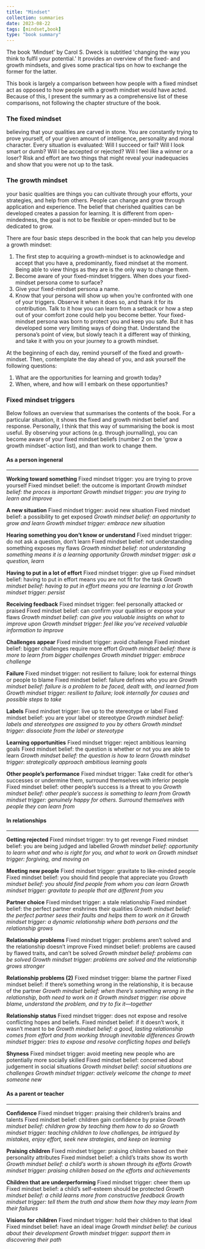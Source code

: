 ```yaml
---
title: "Mindset"
collection: summaries
date: 2023-08-22
tags: [mindset,book]
type: "book summary"
---
```


The book 'Mindset' by Carol S. Dweck is subtitled 'changing the way you think to fulfil your potential.' It provides an overview of the fixed- and growth mindsets, and gives some practical tips on how to exchange the former for the latter.

This book is largely a comparison between how people with a fixed mindset act as opposed to how people with a growth mindset would have acted. Because of this, I present the summary as a comprehensive list of these comparisons, not following the chapter structure of the book.
### The fixed mindset
believing that your qualities are carved in stone. You are constantly trying to prove yourself, of your given amount of intelligence, personality and moral character. Every situation is evaluated: Will I succeed or fail? Will I look smart or dumb? Will I be accepted or rejected? Will I feel like a winner or a loser? Risk and effort are two things that might reveal your inadequacies and show that you were not up to the task.
### The growth mindset
your basic qualities are things you can cultivate through your efforts, your strategies, and help from others. People can change and grow through application and experience. The belief that cherished qualities can be developed creates a passion for learning. It is different from open-mindedness, the goal is not to be flexible or open-minded but to be dedicated to grow.

There are four basic steps described in the book that can help you develop a growth mindset:
1. The first step to acquiring a growth-mindset is to acknowledge and accept that you have a, predominantly, fixed mindset at the moment. Being able to view things as they are is the only way to change them.
2. Become aware of your fixed-mindset triggers. When does your fixed-mindset persona come to surface?
3. Give your fixed-mindset persona a name.
4. Know that your persona will show up when you’re confronted with one of your triggers. Observe it when it does so, and thank it for its contribution. Talk to it how you can learn from a setback or how a step out of your comfort zone could help you become better. Your fixed-mindset persona was born to protect you and keep you safe. But it has developed some very limiting ways of doing that. Understand the persona’s point of view, but slowly teach it a different way of thinking, and take it with you on your journey to a growth mindset.

At the beginning of each day, remind yourself of the fixed and growth-mindset. Then, contemplate the day ahead of you, and ask yourself the following questions:
1. What are the opportunities for learning and growth today?
2. When, where, and how will I embark on these opportunities?

### Fixed mindset triggers
Below follows an overview that summarises the contents of the book. For a particular situation, it shows the fixed and growth mindset belief and response. Personally, I think that this way of summarising the book is most useful. By observing your actions (e.g. through journalling), you can become aware of your fixed mindset beliefs (number 2 on the 'grow a growth mindset'-action list), and than work to change them.

#### As a person ingeneral
---
**Working toward something**
Fixed mindset trigger: you are trying to prove yourself
Fixed mindset belief: the outcome is important
*Growth mindset belief: the proces is important
Growth mindset trigger: you are trying to learn and improve*

**A new situation**
Fixed mindset trigger: avoid new situation
Fixed mindset belief: a possibility to get exposed
*Growth mindset belief: an opportunity to grow and learn
Growth mindset trigger: embrace new situation*

**Hearing something you don’t know or understand**
Fixed mindset trigger: do not ask a question, don’t learn
Fixed mindset belief: not understanding something exposes my flaws
*Growth mindset belief: not understanding something means it is a learning opportunity
Growth mindset trigger: ask a question, learn*

**Having to put in a lot of effort**
Fixed mindset trigger: give up
Fixed mindset belief: having to put in effort means you are not fit for the task
*Growth mindset belief: having to put in effort means you are learning a lot
Growth mindset trigger: persist*

**Receiving feedback**
Fixed mindset trigger: feel personally attacked or praised
Fixed mindset belief: can confirm your qualities or expose your flaws
*Growth mindset belief: can give you valuable insights on what to improve upon
Growth mindset trigger: feel like you’ve received valuable information to improve*

**Challenges appear**
Fixed mindset trigger: avoid challenge
Fixed mindset belief: bigger challenges require more effort
*Growth mindset belief: there is more to learn from bigger challenges
Growth mindset trigger: embrace challenge*

**Failure**
Fixed mindset trigger: not resilient to failure; look for external things or people to blame
Fixed mindset belief: failure defines who you are
*Growth mindset belief: failure is a problem to be faced, dealt with, and learned from
Growth mindset trigger: resilient to failure; look internally for causes and possible steps to take*

**Labels**
Fixed mindset trigger: live up to the stereotype or label
Fixed mindset belief: you are your label or stereotype
*Growth mindset belief: labels and stereotypes are assigned to you by others
Growth mindset trigger: dissociate from the label or stereotype*

**Learning opportunities**
Fixed mindset trigger: reject ambitious learning goals
Fixed mindset belief: the question is whether or not you are able to learn
*Growth mindset belief: the question is how to learn
Growth mindset trigger: strategically approach ambitious learning goals*

**Other people’s performance**
Fixed mindset trigger: Take credit for other’s successes or undermine them, surround themselves with inferior people
Fixed mindset belief: other people’s success is a threat to you
*Growth mindset belief: other people’s success is something to learn from
Growth mindset trigger: genuinely happy for others. Surround themselves with people they can learn from*

#### In relationships
---
**Getting rejected**
Fixed mindset trigger: try to get revenge
Fixed mindset belief: you are being judged and labelled
*Growth mindset belief: opportunity to learn what and who is right for you, and what to work on
Growth mindset trigger: forgiving, and moving on*

**Meeting new people**
Fixed mindset trigger: gravitate to like-minded people
Fixed mindset belief: you should find people that appreciate you
*Growth mindset belief: you should find people from whom you can learn
Growth mindset trigger: gravitate to people that are different from you*

**Partner choice**
Fixed mindset trigger: a stale relationship
Fixed mindset belief: the perfect partner enshrines their qualities
*Growth mindset belief: the perfect partner sees their faults and helps them to work on it
Growth mindset trigger: a dynamic relationship where both persons and the relationship grows*

**Relationship problems**
Fixed mindset trigger: problems aren’t solved and the relationship doesn’t improve
Fixed mindset belief: problems are caused by flawed traits, and can’t be solved
*Growth mindset belief: problems can be solved
Growth mindset trigger: problems are solved and the relationship grows stronger*

**Relationship problems (2)**
Fixed mindset trigger: blame the partner
Fixed mindset belief: if there’s something wrong in the relationship, it is because of the partner
*Growth mindset belief: when there’s something wrong in the relationship, both need to work on it
Growth mindset trigger: rise above blame, understand the problem, and try to fix it—together*

**Relationship status**
Fixed mindset trigger: does not expose and resolve conflicting hopes and beliefs.
Fixed mindset belief: if it doesn’t work, it wasn’t meant to be
*Growth mindset belief: a good, lasting relationship comes from effort and from working through inevitable differences
Growth mindset trigger: tries to expose and resolve conflicting hopes and beliefs*

**Shyness**
Fixed mindset trigger: avoid meeting new people who are potentially more socially skilled
Fixed mindset belief: concerned about judgement in social situations
*Growth mindset belief: social situations are challenges
Growth mindset trigger: actively welcome the change to meet someone new*

#### As a parent or teacher
---
**Confidence**
Fixed mindset trigger: praising their children’s brains and talents
Fixed mindset belief: children gain confidence by praise
*Growth mindset belief: children grow by teaching them how to do so
Growth mindset trigger: teaching children to love challenges, be intrigued by mistakes, enjoy effort, seek new strategies, and keep on learning*

**Praising children**
Fixed mindset trigger: praising children based on their personality attributes
Fixed mindset belief: a child’s traits show its worth
*Growth mindset belief: a child’s worth is shown through its efforts
Growth mindset trigger: praising children based on the efforts and achievements*

**Children that are underperforming**
Fixed mindset trigger: cheer them up
Fixed mindset belief: a child’s self-esteem should be protected
*Growth mindset belief: a child learns more from constructive feedback
Growth mindset trigger: tell them the truth and show them how they may learn from their failures*

**Visions for children**
Fixed mindset trigger: hold their children to that ideal
Fixed mindset belief: have an ideal image
*Growth mindset belief: be curious about their development
Growth mindset trigger: support them in discovering their path*
